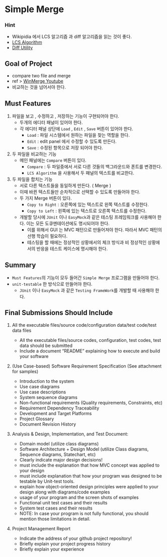 # Simple Merge

### Hint
- Wikipidia 에서 LCS 알고리즘 과 diff 알고리즘을 읽는 것이 좋다.
- [LCS Algorithm]([http://en.wikipedia.org/wiki/Longest_common_subsequence_problem)
- [Diff Utility](http://en.wikipedia.org/wiki/Diff)

## Goal of Project
- compare two file and merge
- ref > [WinMerge Youtube](https://www.youtube.com/watch?v=pU5lW0fBc-o)
- 비교하는 것을 넘어서야 한다. 

## Must Features
1. 파일을 보고 , 수정하고 , 저장하는 기능이 구현되어야 한다.
    - 두개의 에디터 패널이 있어야 한다.
    - 각 에디터 패널 상단에 `Load` , `Edit` , `Save` 버튼이 있어야 한다.
        - `Load` : 파일 시스템에서 원하는 파일을 찾는 역할을 한다.
        - `Edit` : edit panel 에서 수정할 수 있도록 만든다.
        - `Save` : 수정된 항목으로 저장 되어야 한다.
1. 두 파일을 비교하는 기능
    - 메인 패널에는 `Compare` 버튼이 있다.
        - `Compare` : 두 파일중에서 서로 다른 것들의 백그라운드와 폰트를 변경한다.
        - `LCS Algorithm` 을 사용해서 두 패널의 텍스트를 비교한다.
1. 두 파일을 합치는 기능
    - 서로 다른 텍스트들을 동일하게 만든다. ( Merge )
    - 이때 바뀐 텍스트들만 순차적으로 선택할 수 있도록 만들어야 한다. 
    - 두 가지 Merge 버튼이 있다.
        - `Copy to Right` : 오른쪽에 있는 텍스트로 왼쪽 텍스트를 수정한다.
        - `Copy to Left` : 왼쪽에 있는 텍스트로 오른쪽 텍스트를 수정한다.
    - 개발할 당시에 `JUnit` 이나 `EasyMock`과 같은 테스팅 프레임워크를 사용해야 한다. 이는 모든 도큐멘테이션에도 명시되어야 한다.
        - 이를 위해서 GUI 는 MVC 패턴으로 만들어져야 한다. 따라서 MVC 패턴의 선행 학습이 필요하다.
        - 테스팅을 할 때에는 정상적인 상황에서의 체크 방식과 비 정상적인 상황에서의 반응을 테스트 케이스에 명시해야 한다.

## Summary
- `Must Features`의 기능이 모두 들어간 `Simple Merge` 프로그램을 만들어야 한다.
- `unit-testable` 한 방식으로 만들어야 한다.
    - `JUnit` 이나 `EasyMock` 과 같은 `Testing FrameWork`를 개발할 때 사용해야 한다.

## Final Submissions Should Include

1. All the executable files/source code/configuration data/test code/test data files
    -	All the executable files/source codes, configuration, test codes, test data should be submitted
    - Include a document “README” explaining how to execute and build your software

1. (Use Case-based) Software Requirement Specification (See attachment for samples)
    - Introduction to the system 
    - Use case diagrams
    - Use case descriptions
    - System sequence diagrams
    - Non-functional requirements (Quality requirements, Constraints, etc)
    - Requirement Dependency Traceability 
    - Development and Target Platforms
    - Project Glossary
    - Document Revision History

1. Analysis & Design, Implementation, and Test Document:
    - Domain model (utilize class diagrams)
    - Software Architecture + Design Model (utilize Class diagrams, Sequence diagrams, Statechart, etc)
    - Clearly indicate major design decisions!
    - must include the explanation that how MVC concept was applied to your design
    - must include explanation that how your program was designed to be testable by Unit-test tools.
    - explain how object-oriented design principles were applied to your design along with diagrams/code examples
    - usage of your program and the screen shots of examples 
    - Functional unit test cases and their results
    - System test cases and their results
    - NOTE: In case your program is not fully functional, you should mention those limitations in detail.

  
1. Project Management Report
    - Indicate the address of your github project repository!
    - Briefly explain your project progress history
    - Briefly explain your experience



